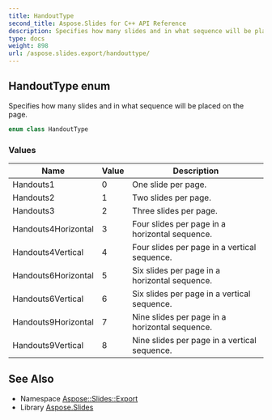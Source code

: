 ```yaml
---
title: HandoutType
second_title: Aspose.Slides for C++ API Reference
description: Specifies how many slides and in what sequence will be placed on the page.
type: docs
weight: 898
url: /aspose.slides.export/handouttype/
---
```

## HandoutType enum


Specifies how many slides and in what sequence will be placed on the page.

```cpp
enum class HandoutType
```

### Values

| Name | Value | Description |
| --- | --- | --- |
| Handouts1 | 0 | One slide per page. |
| Handouts2 | 1 | Two slides per page. |
| Handouts3 | 2 | Three slides per page. |
| Handouts4Horizontal | 3 | Four slides per page in a horizontal sequence. |
| Handouts4Vertical | 4 | Four slides per page in a vertical sequence. |
| Handouts6Horizontal | 5 | Six slides per page in a horizontal sequence. |
| Handouts6Vertical | 6 | Six slides per page in a vertical sequence. |
| Handouts9Horizontal | 7 | Nine slides per page in a horizontal sequence. |
| Handouts9Vertical | 8 | Nine slides per page in a vertical sequence. |

## See Also

* Namespace [Aspose::Slides::Export](../)
* Library [Aspose.Slides](../../)